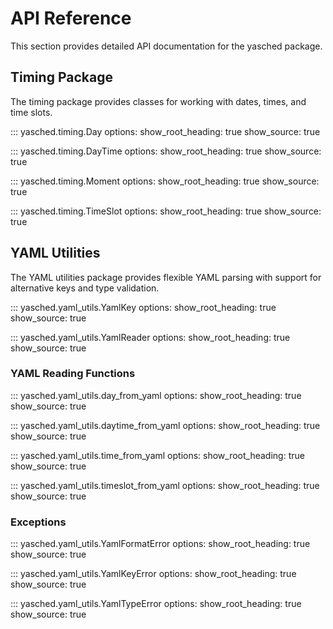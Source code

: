 # API Reference

This section provides detailed API documentation for the yasched package.

## Timing Package

The timing package provides classes for working with dates, times, and time slots.

::: yasched.timing.Day
    options:
      show_root_heading: true
      show_source: true

::: yasched.timing.DayTime
    options:
      show_root_heading: true
      show_source: true

::: yasched.timing.Moment
    options:
      show_root_heading: true
      show_source: true

::: yasched.timing.TimeSlot
    options:
      show_root_heading: true
      show_source: true

## YAML Utilities

The YAML utilities package provides flexible YAML parsing with support for alternative keys and type validation.

::: yasched.yaml_utils.YamlKey
    options:
      show_root_heading: true
      show_source: true

::: yasched.yaml_utils.YamlReader
    options:
      show_root_heading: true
      show_source: true

### YAML Reading Functions

::: yasched.yaml_utils.day_from_yaml
    options:
      show_root_heading: true
      show_source: true

::: yasched.yaml_utils.daytime_from_yaml
    options:
      show_root_heading: true
      show_source: true

::: yasched.yaml_utils.time_from_yaml
    options:
      show_root_heading: true
      show_source: true

::: yasched.yaml_utils.timeslot_from_yaml
    options:
      show_root_heading: true
      show_source: true

### Exceptions

::: yasched.yaml_utils.YamlFormatError
    options:
      show_root_heading: true
      show_source: true

::: yasched.yaml_utils.YamlKeyError
    options:
      show_root_heading: true
      show_source: true

::: yasched.yaml_utils.YamlTypeError
    options:
      show_root_heading: true
      show_source: true
